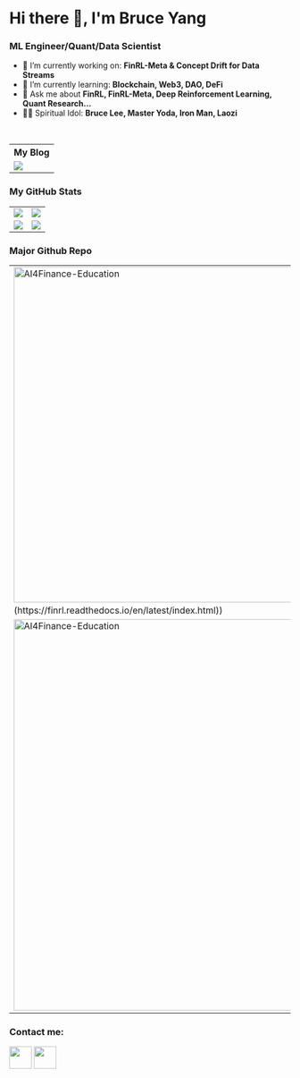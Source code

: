 # Hi there 👋, I'm Bruce Yang
### ML Engineer/Quant/Data Scientist

- 🔭 I’m currently working on: __FinRL-Meta & Concept Drift for Data Streams__ 
- 🌱 I’m currently learning: __Blockchain, Web3, DAO, DeFi__
- 💬 Ask me about __FinRL, FinRL-Meta, Deep Reinforcement Learning, Quant Research...__
- 🦸‍♂️ Spiritual Idol: __Bruce Lee, Master Yoda, Iron Man, Laozi__

<br/>


<table>
    <tr>
        <th>My Blog</th>
    </tr>
    <tr>
        <td>
            <a href="https://ai4finance.medium.com/"><img src="https://www.vectorlogo.zone/logos/medium/medium-ar21.svg"/></a>
        </td>
    </tr>
</table>



### My GitHub Stats

<table>
    <tr>
        <td>
            <img src="https://github-profile-trophy.vercel.app/?username=bruceyanghy&row=3&column=4&no-bg=true"/>
        </td>
        <td>
            <img src="https://github-readme-streak-stats.herokuapp.com/?user=bruceyanghy"/>
        </td> 
    </tr>
    <tr>
        <td>
            <img src="https://github-readme-stats.vercel.app/api?username=bruceyanghy&count_private=true&show_icons=true&theme=synthwave"/>
        </td>
        <td>
            <img src="https://github-readme-stats.vercel.app/api/top-langs/?username=bruceyanghy&langs_count=10&layout=compact&hide=php,scss,css,html,batchfile,gherkin,freemarker,xslt,tsql,ruby"/>
        </td>
    </tr>
</table>


### Major Github Repo

<table>
    <tr>
        <td>
            <img width="600" alt="AI4Finance-Education" src="https://user-images.githubusercontent.com/31713746/201137075-f1689681-7d61-4a3b-8376-f0e963f4daa3.jpg">([website](https://finrl.readthedocs.io/en/latest/index.html)) 
        </td>
    </tr>
    <tr>
        <td>
            <img width="700" alt="AI4Finance-Education" src="https://user-images.githubusercontent.com/31713746/201136813-9275e598-11d7-4f85-8f66-cca93b8a6de5.png">
        </td>
    </tr>
</table>




### Contact me:

<a href="https://twitter.com/AI4FinanceEDU"><img src="https://www.vectorlogo.zone/logos/twitter/twitter-icon.svg" width="40" height="40"/></a>
<a href="https://www.linkedin.com/in/brucehy/"><img src="https://www.vectorlogo.zone/logos/linkedin/linkedin-icon.svg" width="40" height="40"/></a>

